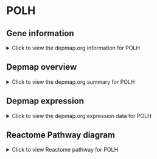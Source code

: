 <h1>POLH</h1>

<h2>Gene information</h2>
<details>
  <summary>Click to view the depmap.org information for POLH</summary>
  <iframe src="https://depmap.org/portal/gene/POLH?tab=about" style="border:none;width:100%;height:800px"></iframe>
</details>

<h2>Depmap overview</h2>
<details>
  <summary>Click to view the depmap.org summary for POLH</summary>
  <iframe src="https://depmap.org/portal/gene/POLH?tab=overview" style="border:none;width:100%;height:800px"></iframe>
</details>

<h2>Depmap expression</h2>
<details>
  <summary>Click to view the depmap.org expression data for POLH</summary>
  <iframe src="https://depmap.org/portal/gene/POLH?tab=characterization" style="border:none;width:100%;height:800px"></iframe>
</details>



<h2>Reactome Pathway diagram</h2>
<details>
  <summary>Click to view Reactome pathway for POLH</summary>
  <p>HDR through Homologous Recombination (HRR)</p>
  <iframe src="https://reactome.org/PathwayBrowser/#/R-HSA-5685942" style="border:none;width:100%;height:800px"></iframe>
</details>



